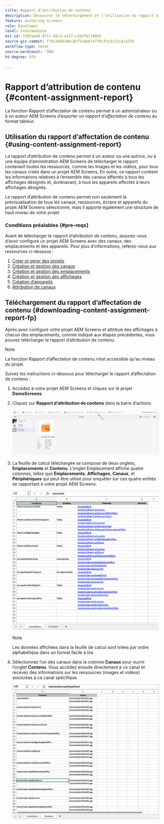 ```yaml
---
title: Rapport d’attribution de contenu
description: Découvrez le téléchargement et l’utilisation du rapport d’attribution de contenu relatif à AEM Screens.
feature: Authoring Screens
role: Developer
level: Intermediate
exl-id: 7397aa99-97fc-45c2-a157-c1bd7b1700b5
source-git-commit: f7653d8b386c02f510eb7a770cf3cdc22c41a5fb
workflow-type: tm+mt
source-wordcount: '354'
ht-degree: 92%

---
```


# Rapport d’attribution de contenu {#content-assignment-report}

La fonction Rapport d’affectation de contenu permet à un administrateur ou à un auteur AEM Screens d’exporter un *rapport d’affectation de contenu* au format tableur.

## Utilisation du rapport d’affectation de contenu {#using-content-assignment-report}

Le rapport d’attribution de contenu permet à un auteur ou une autrice, ou à une équipe d’aministration AEM Screens de télécharger le rapport contenant toutes les ressources, comme les images et les vidéos, pour tous les canaux créés dans un projet AEM Screens. En outre, ce rapport contient les informations relatives à l’ensemble des canaux affectés à tous les affichages désignés et, dorénavant, à tous les appareils affectés à leurs affichages désignés.

Le rapport d’attribution de contenu permet non seulement la prévisualisation de tous les canaux, ressources, écrans et appareils du projet AEM Screens sélectionné, mais il apporte également une structure de haut niveau de votre projet.


### Conditions préalables {#pre-reqs}

Avant de télécharger le rapport d’attribution de contenu, assurez-vous d’avoir configuré un projet AEM Screens avec des canaux, des emplacements et des appareils.
Pour plus d’informations, référez-vous aux ressources ci-dessous :

1. [Créer et gérer des projets](/help/user-guide/creating-a-screens-project.md)
1. [Création et gestion des canaux](/help/user-guide/managing-channels.md)
1. [Création et gestion des emplacements](/help/user-guide/managing-locations.md)
1. [Création et gestion des affichages](/help/user-guide/managing-displays.md)
1. [Création d’appareils](/help/user-guide/managing-devices.md)
1. [Attribution de canaux](/help/user-guide/channel-assignment-latest-fp.md)


## Téléchargement du rapport d’affectation de contenu {#downloading-content-assignment-report-fp}

Après avoir configuré votre projet AEM Screens et attribué des affichages à chacun des emplacements, comme indiqué aux étapes précédentes, vous pouvez télécharger le rapport d’attribution de contenu.

>[!NOTE]
>La fonction Rapport d’affectation de contenu n’est accessible qu’au niveau du projet.

Suivez les instructions ci-dessous pour télécharger le rapport d’affectation de contenu :

1. Accédez à votre projet AEM Screens et cliquez sur le projet **DemoScreens**.

1. Cliquez sur **Rapport d’attribution de contenu** dans la barre d’actions.

   ![image](/help/user-guide/assets/content-assignment-report/can-download.png)

1. La feuille de calcul téléchargée se compose de deux onglets, **Emplacements** et **Contenu**. L’onglet Emplacement affiche quatre colonnes, telles que **Emplacements**, **Affichages**, **Canaux**, et **Périphériques** qui peut être utilisé pour enquêter sur ces quatre entités se rapportant à votre projet AEM Screens.

   ![image](/help/user-guide/assets/content-assignment-report/report-sheet1.png)

   >[!NOTE]
   >Les données affichées dans la feuille de calcul sont triées par ordre alphabétique dans un format facile à lire.

1. Sélectionnez l’un des canaux dans la colonne **Canaux** pour ouvrir l’onglet **Contenu**. Vous accédez ensuite directement à ce canal et recevez des informations sur les ressources (images et vidéos) associées à ce canal spécifique.

   ![image](/help/user-guide/assets/content-assignment-report/report-sheet2.png)
